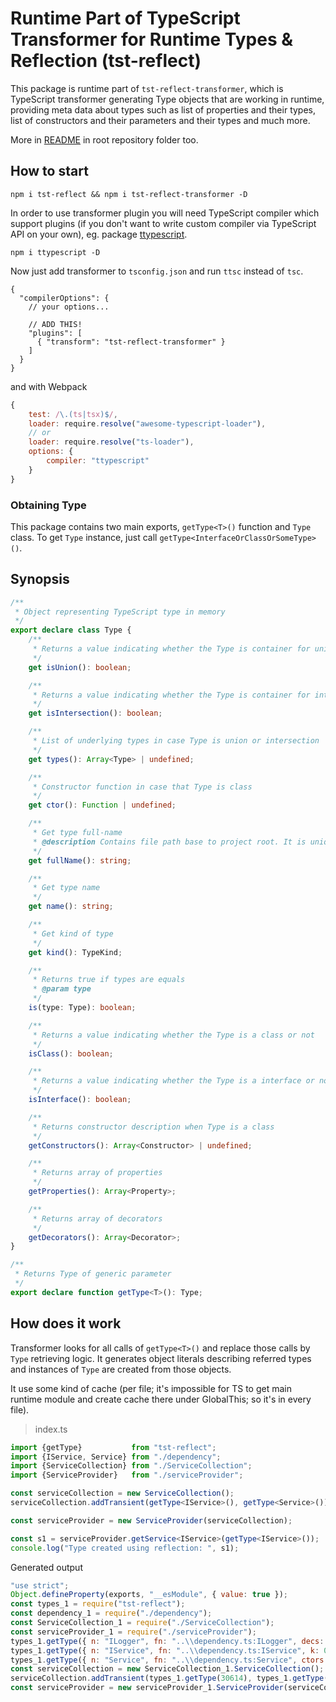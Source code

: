 # Runtime Part of TypeScript Transformer for Runtime Types & Reflection (tst-reflect)
This package is runtime part of `tst-reflect-transformer`, which is TypeScript transformer generating Type objects that are working in runtime, providing meta data about types such as list of properties and their types, list of constructors and their parameters and their types and much more.

More in [README](https://github.com/Hookyns/ts-reflection) in root repository folder too.

## How to start
`npm i tst-reflect && npm i tst-reflect-transformer -D`

In order to use transformer plugin you will need TypeScript compiler which support plugins (if you don't want to write custom compiler via TypeScript API on your own), eg. package [ttypescript](https://www.npmjs.com/package/ttypescript).

`npm i ttypescript -D`

Now just add transformer to `tsconfig.json` and run `ttsc` instead of `tsc`.
```json5
{
  "compilerOptions": {
    // your options...

    // ADD THIS!
    "plugins": [
      { "transform": "tst-reflect-transformer" }
    ]
  }
}
```

and with Webpack
```javascript
{
    test: /\.(ts|tsx)$/,
    loader: require.resolve("awesome-typescript-loader"),
    // or
    loader: require.resolve("ts-loader"),
    options: {
        compiler: "ttypescript"
    }
}
```

### Obtaining Type
This package contains two main exports, `getType<T>()` function and `Type` class.
To get `Type` instance, just call `getType<InterfaceOrClassOrSomeType>()`.

## Synopsis
```typescript
/**
 * Object representing TypeScript type in memory
 */
export declare class Type {
    /**
     * Returns a value indicating whether the Type is container for unified Types or not
     */
    get isUnion(): boolean;

    /**
     * Returns a value indicating whether the Type is container for intersecting Types or not
     */
    get isIntersection(): boolean;

    /**
     * List of underlying types in case Type is union or intersection
     */
    get types(): Array<Type> | undefined;

    /**
     * Constructor function in case that Type is class
     */
    get ctor(): Function | undefined;

    /**
     * Get type full-name
     * @description Contains file path base to project root. It is unique identifier.
     */
    get fullName(): string;

    /**
     * Get type name
     */
    get name(): string;

    /**
     * Get kind of type
     */
    get kind(): TypeKind;

    /**
     * Returns true if types are equals
     * @param type
     */
    is(type: Type): boolean;

    /**
     * Returns a value indicating whether the Type is a class or not
     */
    isClass(): boolean;

    /**
     * Returns a value indicating whether the Type is a interface or not
     */
    isInterface(): boolean;

    /**
     * Returns constructor description when Type is a class
     */
    getConstructors(): Array<Constructor> | undefined;

    /**
     * Returns array of properties
     */
    getProperties(): Array<Property>;

    /**
     * Returns array of decorators
     */
    getDecorators(): Array<Decorator>;
}
```

```typescript
/**
 * Returns Type of generic parameter
 */
export declare function getType<T>(): Type;
```

## How does it work
Transformer looks for all calls of `getType<T>()` and replace those calls by `Type` retrieving logic.
It generates object literals describing referred types and instances of `Type` are created from those objects.

It use some kind of cache (per file; it's impossible for TS to get main runtime module and create cache there under GlobalThis; so it's in every file).

> index.ts
```typescript
import {getType}           from "tst-reflect";
import {IService, Service} from "./dependency";
import {ServiceCollection} from "./ServiceCollection";
import {ServiceProvider}   from "./serviceProvider";

const serviceCollection = new ServiceCollection();
serviceCollection.addTransient(getType<IService>(), getType<Service>());

const serviceProvider = new ServiceProvider(serviceCollection);

const s1 = serviceProvider.getService<IService>(getType<IService>());
console.log("Type created using reflection: ", s1);
```

Generated output
```javascript
"use strict";
Object.defineProperty(exports, "__esModule", { value: true });
const types_1 = require("tst-reflect");
const dependency_1 = require("./dependency");
const ServiceCollection_1 = require("./ServiceCollection");
const serviceProvider_1 = require("./serviceProvider");
types_1.getType({ n: "ILogger", fn: "..\\dependency.ts:ILogger", decs: [], k: 0 }, 30613);
types_1.getType({ n: "IService", fn: "..\\dependency.ts:IService", k: 0}, 30614);
types_1.getType({ n: "Service", fn: "..\\dependency.ts:Service", ctors: [{ params: [{ n: "logger", t: types_1.getType(30613) }] }], decs: [{ n: "injectable" }], k: 1, ctor: () => dependency_1.Service }, 30617);
const serviceCollection = new ServiceCollection_1.ServiceCollection();
serviceCollection.addTransient(types_1.getType(30614), types_1.getType(30617));
const serviceProvider = new serviceProvider_1.ServiceProvider(serviceCollection);
```
